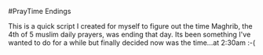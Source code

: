 #PrayTime Endings

This is a quick script I created for myself to figure out the time
Maghrib, the 4th of 5 muslim daily prayers, was ending that day. Its been
something I've wanted to do for a while but finally decided now was the
time...at 2:30am :-(
